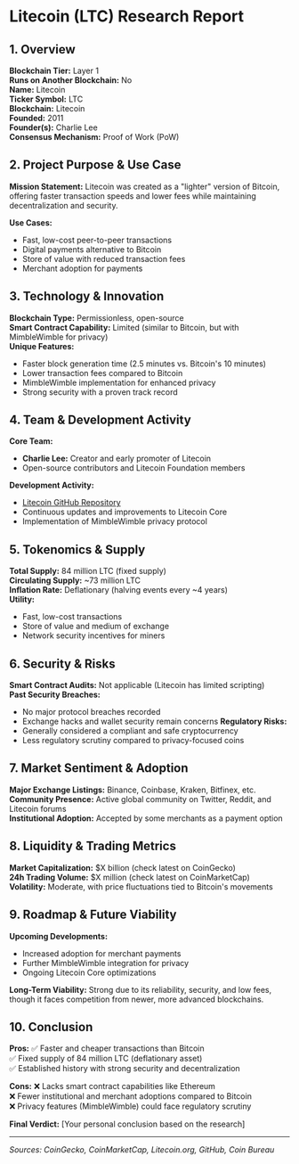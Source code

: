 # Litecoin (LTC) Research Report

## 1. Overview
**Blockchain Tier:** Layer 1  
**Runs on Another Blockchain:** No  
**Name:** Litecoin  
**Ticker Symbol:** LTC  
**Blockchain:** Litecoin  
**Founded:** 2011  
**Founder(s):** Charlie Lee  
**Consensus Mechanism:** Proof of Work (PoW)  

## 2. Project Purpose & Use Case
**Mission Statement:** 
Litecoin was created as a "lighter" version of Bitcoin, offering faster transaction speeds and lower fees while maintaining decentralization and security.

**Use Cases:**
- Fast, low-cost peer-to-peer transactions
- Digital payments alternative to Bitcoin
- Store of value with reduced transaction fees
- Merchant adoption for payments

## 3. Technology & Innovation
**Blockchain Type:** Permissionless, open-source  
**Smart Contract Capability:** Limited (similar to Bitcoin, but with MimbleWimble for privacy)  
**Unique Features:**
- Faster block generation time (2.5 minutes vs. Bitcoin's 10 minutes)
- Lower transaction fees compared to Bitcoin
- MimbleWimble implementation for enhanced privacy
- Strong security with a proven track record

## 4. Team & Development Activity
**Core Team:**
- **Charlie Lee:** Creator and early promoter of Litecoin
- Open-source contributors and Litecoin Foundation members

**Development Activity:**
- [Litecoin GitHub Repository](https://github.com/litecoin-project)
- Continuous updates and improvements to Litecoin Core
- Implementation of MimbleWimble privacy protocol

## 5. Tokenomics & Supply
**Total Supply:** 84 million LTC (fixed supply)  
**Circulating Supply:** ~73 million LTC  
**Inflation Rate:** Deflationary (halving events every ~4 years)  
**Utility:**
- Fast, low-cost transactions
- Store of value and medium of exchange
- Network security incentives for miners

## 6. Security & Risks
**Smart Contract Audits:** Not applicable (Litecoin has limited scripting)  
**Past Security Breaches:**
- No major protocol breaches recorded
- Exchange hacks and wallet security remain concerns
**Regulatory Risks:**
- Generally considered a compliant and safe cryptocurrency
- Less regulatory scrutiny compared to privacy-focused coins

## 7. Market Sentiment & Adoption
**Major Exchange Listings:** Binance, Coinbase, Kraken, Bitfinex, etc.  
**Community Presence:** Active global community on Twitter, Reddit, and Litecoin forums  
**Institutional Adoption:** Accepted by some merchants as a payment option

## 8. Liquidity & Trading Metrics
**Market Capitalization:** $X billion (check latest on CoinGecko)  
**24h Trading Volume:** $X million (check latest on CoinMarketCap)  
**Volatility:** Moderate, with price fluctuations tied to Bitcoin's movements

## 9. Roadmap & Future Viability
**Upcoming Developments:**
- Increased adoption for merchant payments
- Further MimbleWimble integration for privacy
- Ongoing Litecoin Core optimizations

**Long-Term Viability:** Strong due to its reliability, security, and low fees, though it faces competition from newer, more advanced blockchains.

## 10. Conclusion
**Pros:**
✅ Faster and cheaper transactions than Bitcoin  
✅ Fixed supply of 84 million LTC (deflationary asset)  
✅ Established history with strong security and decentralization  

**Cons:**
❌ Lacks smart contract capabilities like Ethereum  
❌ Fewer institutional and merchant adoptions compared to Bitcoin  
❌ Privacy features (MimbleWimble) could face regulatory scrutiny  

**Final Verdict:** [Your personal conclusion based on the research]

---

*Sources: CoinGecko, CoinMarketCap, Litecoin.org, GitHub, Coin Bureau*
